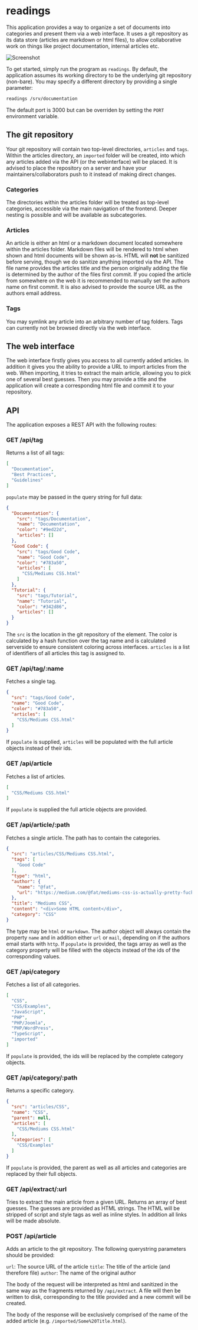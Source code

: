 # readings
This application provides a way to organize a set of documents into categories and present them via a web interface. It uses a git repository as its data store (articles are markdown or html files), to allow collaborative work on things like project documentation, internal articles etc.

![Screenshot](scrot.png)

To get started, simply run the program as `readings`.
By default, the application assumes its working directory to be the underlying git repository (non-bare). You may specify a different directory by providing a single parameter:

```bash
readings /srv/documentation
```

The default port is 3000 but can be overriden by setting the `PORT` environment variable.

## The git repository
Your git repository will contain two top-level directories, `articles` and `tags`. Within the articles directory, an `imported` folder will be created, into which any articles added via the API (or the webinterface) will be placed. It is advised to place the repository on a server and have your maintainers/collaborators push to it instead of making direct changes.

### Categories
The directories within the articles folder will be treated as top-level categories, accessible via the main navigation of the frontend. Deeper nesting is possible and will be available as subcategories.

### Articles
An article is either an html or a markdown document located somewhere within the articles folder. Markdown files will be rendered to html when shown and html documents will be shown as-is. HTML will **not** be sanitized before serving, though we do sanitize anything imported via the API.
The file name provides the articles title and the person originally adding the file is determined by the author of the files first commit.
If you copied the article from somewhere on the web it is recommended to manually set the authors name on first commit. It is also advised to provide the source URL as the authors email address.

### Tags
You may symlink any article into an arbitrary number of tag folders. Tags can currently not be browsed directly via the web interface.

## The web interface
The web interface firstly gives you access to all currently added articles. In addition it gives you the ability to provide a URL to import articles from the web. When importing, it tries to extract the main article, allowing you to pick one of several best guesses. Then you may provide a title and the application will create a corresponding html file and commit it to your repository.

## API
The application exposes a REST API with the following routes:

### GET /api/tag
Returns a list of all tags:
```json
[
  "Documentation",
  "Best Practices",
  "Guidelines"
]
```

`populate` may be passed in the query string for full data:
```json
{
  "Documentation": {
    "src": "tags/Documentation",
    "name": "Documentation",
    "color": "#9ed22d",
    "articles": []
  },
  "Good Code": {
    "src": "tags/Good Code",
    "name": "Good Code",
    "color": "#783a50",
    "articles": [
      "CSS/Mediums CSS.html"
    ]
  },
  "Tutorial": {
    "src": "tags/Tutorial",
    "name": "Tutorial",
    "color": "#342d86",
    "articles": []
  }
}
```

The `src` is the location in the git repository of the element. The color is calculated by a hash function over the tag name and is calculated serverside to ensure consistent coloring across interfaces. `articles` is a list of identifiers of all articles this tag is assigned to.

### GET /api/tag/:name
Fetches a single tag.
```json
{
  "src": "tags/Good Code",
  "name": "Good Code",
  "color": "#783a50",
  "articles": [
    "CSS/Mediums CSS.html"
  ]
}
```

If `populate` is supplied, `articles` will be populated with the full article objects instead of their ids.

### GET /api/article
Fetches a list of articles.
```json
[
  "CSS/Mediums CSS.html"
]
```

If `populate` is supplied the full article objects are provided.

### GET /api/article/:path
Fetches a single article. The path has to contain the categories.
```json
{
  "src": "articles/CSS/Mediums CSS.html",
  "tags": [
    "Good Code"
  ],
  "type": "html",
  "author": {
    "name": "@fat",
    "url": "https://medium.com/@fat/mediums-css-is-actually-pretty-fucking-good-b8e2a6c78b06"
  },
  "title": "Mediums CSS",
  "content": "<div>Some HTML content</div>",
  "category": "CSS"
}
```

The type may be `html` or `markdown`. The author object will always contain the property `name` and in addition either `url` or `mail`, depending on if the authors email starts with `http`.
If `populate` is provided, the tags array as well as the category property will be filled with the objects instead of the ids of the corresponding values.

### GET /api/category
Fetches a list of all categories.
```json
[
  "CSS",
  "CSS/Examples",
  "JavaScript",
  "PHP",
  "PHP/Joomla",
  "PHP/WordPress",
  "TypeScript",
  "imported"
]
```

If `populate` is provided, the ids will be replaced by the complete category objects.

### GET /api/category/:path
Returns a specific category.
```json
{
  "src": "articles/CSS",
  "name": "CSS",
  "parent": null,
  "articles": [
    "CSS/Mediums CSS.html"
  ],
  "categories": [
    "CSS/Examples"
  ]
}
```

If `populate` is provided, the parent as well as all articles and categories are replaced by their full objects.

### GET /api/extract/:url
Tries to extract the main article from a given URL. Returns an array of best guesses. The guesses are provided as HTML strings. The HTML will be stripped of script and style tags as well as inline styles. In addition all links will be made absolute.

### POST /api/article
Adds an article to the git repository. The following querystring parameters should be provided:

`url`: The source URL of the article
`title`: The title of the article (and therefore file)
`author`: The name of the original author

The body of the request will be interpreted as html and sanitized in the same way as the fragments returned by `/api/extract`. A file will then be written to disk, corresponding to the title provided and a new commit will be created.

The body of the response will be exclusively comprised of the name of the added article (e.g. `/imported/Some%20Title.html`).
